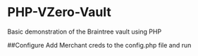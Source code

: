 # PHP-VZero-Vault
Basic demonstration of the Braintree vault using PHP

##Configure 
Add Merchant creds to the config.php file and run 
